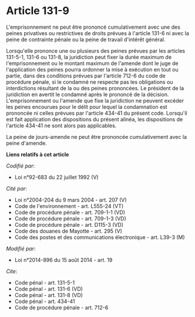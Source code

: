 # Article 131-9

L'emprisonnement ne peut être prononcé cumulativement avec une des peines privatives ou restrictives de droits prévues à
l'article 131-6 ni avec la peine de contrainte pénale ou la peine de travail d'intérêt général. 

Lorsqu'elle prononce une ou plusieurs des peines prévues par les articles 131-5-1, 131-6 ou 131-8, la juridiction peut fixer
la durée maximum de l'emprisonnement ou le montant maximum de l'amende dont le juge de l'application des peines pourra
ordonner la mise à exécution en tout ou partie, dans des conditions prévues par l'article 712-6 du code de procédure pénale,
si le condamné ne respecte pas les obligations ou interdictions résultant de la ou des peines prononcées. Le président de la
juridiction en avertit le condamné après le prononcé de la décision. L'emprisonnement ou l'amende que fixe la juridiction ne
peuvent excéder les peines encourues pour le délit pour lequel la condamnation est prononcée ni celles prévues par l'article
434-41 du présent code. Lorsqu'il est fait application des dispositions du présent alinéa, les dispositions de l'article
434-41 ne sont alors pas applicables. 

La peine de jours-amende ne peut être prononcée cumulativement avec la peine d'amende.

**Liens relatifs à cet article**

_Codifié par_:

  - Loi n°92-683 du 22 juillet 1992 (V)

_Cité par_:

  - Loi n°2004-204 du 9 mars 2004 - art. 207 (V)
  - Code de l'environnement - art. L555-24 (VT)
  - Code de procédure pénale - art. 709-1-1 (VD)
  - Code de procédure pénale - art. 709-1-3 (VD)
  - Code de procédure pénale - art. D115-3 (VD)
  - Code des douanes de Mayotte - art. 295 (V)
  - Code des postes et des communications électronique - art. L39-3 (M)

_Modifié par_:

  - Loi n°2014-896 du 15 août 2014 - art. 19

_Cite_:

  - Code pénal - art. 131-5-1
  - Code pénal - art. 131-6 (VD)
  - Code pénal - art. 131-8 (VD)
  - Code pénal - art. 434-41
  - Code de procédure pénale - art. 712-6
